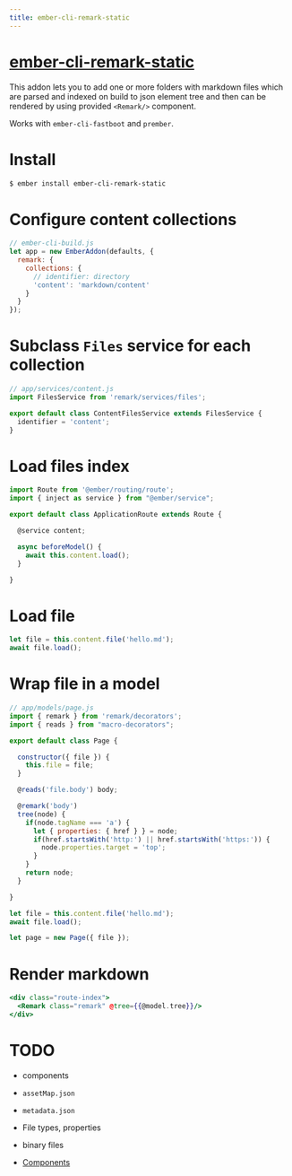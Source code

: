 ```yaml
---
title: ember-cli-remark-static
---
```


# [ember-cli-remark-static](https://github.com/ampatspell/ember-cli-remark-static)

This addon lets you to add one or more folders with markdown files which are parsed and indexed on build to json element tree and then can be rendered by using provided `<Remark/>` component.

Works with `ember-cli-fastboot` and `prember`.

# Install

``` bash
$ ember install ember-cli-remark-static
```

# Configure content collections

``` js
// ember-cli-build.js
let app = new EmberAddon(defaults, {
  remark: {
    collections: {
      // identifier: directory
      'content': 'markdown/content'
    }
  }
});
```

# Subclass `Files` service for each collection

``` js
// app/services/content.js
import FilesService from 'remark/services/files';

export default class ContentFilesService extends FilesService {
  identifier = 'content';
}
```

# Load files index

``` js
import Route from '@ember/routing/route';
import { inject as service } from "@ember/service";

export default class ApplicationRoute extends Route {

  @service content;

  async beforeModel() {
    await this.content.load();
  }

}
```

# Load file

``` js
let file = this.content.file('hello.md');
await file.load();
```

# Wrap file in a model

``` js
// app/models/page.js
import { remark } from 'remark/decorators';
import { reads } from "macro-decorators";

export default class Page {

  constructor({ file }) {
    this.file = file;
  }

  @reads('file.body') body;

  @remark('body')
  tree(node) {
    if(node.tagName === 'a') {
      let { properties: { href } } = node;
      if(href.startsWith('http:') || href.startsWith('https:')) {
        node.properties.target = 'top';
      }
    }
    return node;
  }

}
```

``` js
let file = this.content.file('hello.md');
await file.load();

let page = new Page({ file });
```

# Render markdown

``` hbs
<div class="route-index">
  <Remark class="remark" @tree={{@model.tree}}/>
</div>
```

# TODO

* components
* `assetMap.json`
* `metadata.json`
* File types, properties
* binary files

* [Components](/components)
